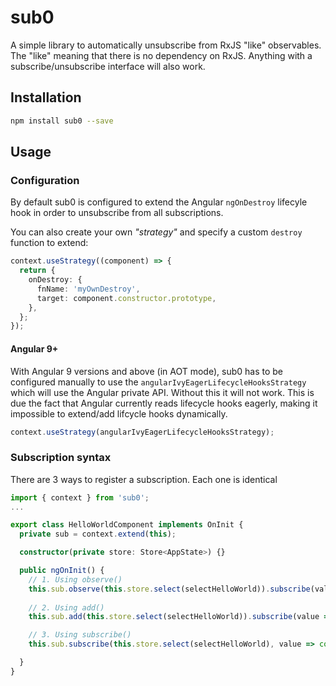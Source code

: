 # sub0

A simple library to automatically unsubscribe from RxJS "like" observables. The "like" meaning that there is no
dependency on RxJS. Anything with a subscribe/unsubscribe interface will also work.

## Installation

```bash
npm install sub0 --save
```

## Usage

### Configuration

By default sub0 is configured to extend the Angular `ngOnDestroy` lifecyle hook in order to unsubscribe from all 
subscriptions. 

You can also create your own _"strategy"_ and specify a custom `destroy` function to extend:

```ts
context.useStrategy((component) => {
  return {
    onDestroy: {
      fnName: 'myOwnDestroy',
      target: component.constructor.prototype,
    },
  };
});
```

#### Angular 9+

With Angular 9 versions and above (in AOT mode), sub0 has to be configured manually to use the
`angularIvyEagerLifecycleHooksStrategy` which will use the Angular private API. Without this it will not work.
This is due the fact that Angular currently reads lifecycle hooks eagerly, making it impossible to extend/add lifcycle
hooks dynamically.

```ts
context.useStrategy(angularIvyEagerLifecycleHooksStrategy);
```

### Subscription syntax

There are 3 ways to register a subscription. Each one is identical 

```ts
import { context } from 'sub0';
...

export class HelloWorldComponent implements OnInit {
  private sub = context.extend(this);

  constructor(private store: Store<AppState>) {}

  public ngOnInit() {
    // 1. Using observe()
    this.sub.observe(this.store.select(selectHelloWorld)).subscribe(value => console.log(value));
   
    // 2. Using add()
    this.sub.add(this.store.select(selectHelloWorld)).subscribe(value => console.log(value));

    // 3. Using subscribe()
    this.sub.subscribe(this.store.select(selectHelloWorld), value => console.log(value));

  }
}
```
